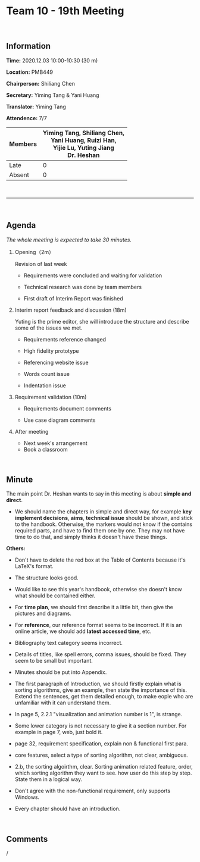 # Team 10 - 19th Meeting 

<br>

## Information

**Time:**  2020.12.03 10:00-10:30 (30 m)

**Location:** PMB449

**Chairperson:**  Shiliang Chen

**Secretary:**  Yiming Tang & Yani Huang

**Translator:**  Yiming Tang

**Attendence:** 7/7

| **Members** | **Yiming Tang, Shiliang Chen, <br>Yani Huang, Ruizi Han, <br>Yijie Lu, Yuting Jiang<br/>Dr. Heshan** |
| ----------- | ------------------------------------------------------------ |
| Late        | 0                                                            |
| Absent      | 0                                                            |

<br>

------
<br>

## Agenda

*The whole meeting is expected to take 30 minutes.*

1. Opening（2m）

   Revision of last week

   - Requirements were concluded and waiting for validation

   - Technical research was done by team members

   - First draft of Interim Report was finished

2. Interim report feedback and discussion (18m)

   Yuting is the prime editor, she will introduce the structure and describe some of the issues we met.

   - Requirements reference changed

   - High fidelity prototype

   - Referencing website issue

   - Words count issue
   - Indentation issue

3. Requirement validation (10m)

   - Requirements document comments

   - Use case diagram comments

4. After meeting

   - Next week's arrangement
   - Book a classroom

<br>

## Minute

The main point Dr. Heshan wants to say in this meeting is about **simple and direct**.

- We should name the chapters in simple and direct way, for example **key implement decisions**, **aims**, **technical issue** should be shown, and stick to the handbook. Otherwise, the markers would not know if the  contains required parts, and have to find them one by one. They may not have time to do that, and simply thinks it doesn't have these things.

**Others:** 

- Don't have to delete the red box at the Table of Contents because it's LaTeX's format.

- The structure looks good.

- Would like to see this year's handbook, otherwise she doesn't know what should be contained either.

- For **time plan**, we should first describe it a little bit, then give the pictures and diagrams.

- For **reference**, our reference format seems to be incorrect. If it is an online article, we should add **latest accessed time**, etc.

- Bibliography text category seems incorrect.

- Details of titles, like spell errors, comma issues, should be fixed. They seem to be small but important.

- Minutes should be put into Appendix.

- The first paragraph of Introduction, we should firstly explain what is sorting algorithms, give an example, then state the importance of this. Extend the sentences, get them detailed enough, to make eople who are unfamiliar with it can understand them.

- In page 5, 2.2.1 "visualization and animation number is 1", is strange.

- Some lower category is not necessary to give it a section number. For example in page 7, web, just bold it.

- page 32, requirement specification, explain non & functional first para.

- core features,  select a type of sorting algorithm, not clear, ambiguous.

- 2.b, the sorting algoirthm, clear. Sorting animation related feature, order, which sorting algorithm they want to see. how user do this step by step. State them in a logical way. 

- Don't agree with the non-functional requirement, only supports Windows.

- Every chapter should have an introduction.

<br>

## Comments

/